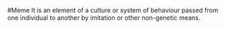 #Meme
It is an element of a culture or system of behaviour passed from one individual to another by imitation or other non-genetic means.